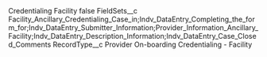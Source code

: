 <?xml version="1.0" encoding="UTF-8"?>
<CustomMetadata xmlns="http://soap.sforce.com/2006/04/metadata" xmlns:xsi="http://www.w3.org/2001/XMLSchema-instance" xmlns:xsd="http://www.w3.org/2001/XMLSchema">
    <label>Credentialing  Facility</label>
    <protected>false</protected>
    <values>
        <field>FieldSets__c</field>
        <value xsi:type="xsd:string">Facility_Ancillary_Credentialing_Case_in;Indv_DataEntry_Completing_the_form_for;Indv_DataEntry_Submitter_Information;Provider_Information_Ancillary_Facility;Indv_DataEntry_Description_Information;Indv_DataEntry_Case_Closed_Comments</value>
    </values>
    <values>
        <field>RecordType__c</field>
        <value xsi:type="xsd:string">Provider On-boarding Credentialing - Facility</value>
    </values>
</CustomMetadata>
